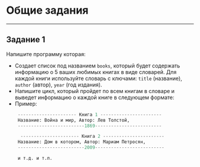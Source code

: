 # Общие задания

---

## Задание 1

Напишите программу которая:

- Создает список под названием `books`, который будет содержать информацию о 5 ваших любимых книгах в виде словарей. Для каждой книги используйте словарь с ключами: `title` (название), `author` (автор), `year` (год издания).
- Напишите цикл, который пройдет по всем книгам в словаре и выведет информацию о каждой книге в следующем формате:
- Пример:
  ```python
   ---------------------- Книга 1 -----------------------
   Название: Война и мир, Автор: Лев Толстой,
   -------------------------1869-------------------------

    ---------------------- Книга 2 -----------------------
   Название: Дом в котором, Автор: Мариам Петросян,
   -------------------------2009--------------------------

   и т.д. и т.п.
  ```

